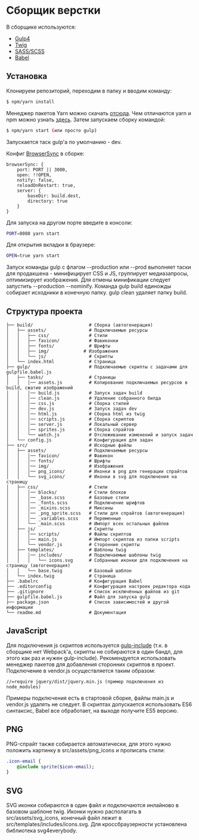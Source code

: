 # Сборщик верстки 

В сборщике используются:

- [Gulp4](https://gulpjs.com/)
- [Twig](https://twig.symfony.com/)
- [SASS/SCSS](http://sass-lang.com/)
- [Babel](https://babeljs.io/)

## Установка

Клонируем репозиторий, переходим в папку и вводим команду:

```sh
$ npm/yarn install
```

Менеджер пакетов Yarn можно скачать [отсюда](https://yarnpkg.com/en/docs/install). Чем отличаются yarn и npm можно узнать [здесь](http://prgssr.ru/development/yarn-ili-npm-vse-chto-vam-nuzhno-znat.html).
Затем запускаем сборку командой:

```sh
$ npm/yarn start (или просто gulp)
```

Запускается таск gulp'а по умолчанию - dev.

Конфиг [BrowserSync](https://browsersync.io/docs/gulp) в сборке:

```
browserSync: {
    port: PORT || 3000,
    open: !!OPEN,
    notify: false,
    reloadOnRestart: true,
    server: {
        baseDir: build.dest,
        directory: true
    }
}
```

Для запуска на другом порте введите в консоли:

```sh
PORT=8080 yarn start
```

Для открытия вкладки в браузере:

```sh
OPEN=true yarn start
```

Запуск команды gulp с флагом --production или --prod выполняет таски для продакшена - минифицирует CSS и JS, группирует медиазапросы, оптимизирует изображения. Для отмены минификации следует запустить --production --nominify.
Команда gulp build единожды собирает исходники в конечную папку. gulp clean удаляет папку build.

## Структура проекта

```
├── build/                     # Сборка (автогенерация)
│   ├── assets/                # Подключаемые ресурсы
│   │   ├── css/               # Стили
│   │   ├── favicon/           # Фавиконки
│   │   ├── fonts/             # Шрифты
│   │   ├── img/             # Изображения
│   │   └── js/                # Скрипты
│   └── index.html             # Страница
├── gulp/                      # Подключаемые скрипты с задачами для gulpfile.babel.js
│   ├── tasks/                 # Страницы
│   │   │── assets.js          # Копирование подключаемых ресурсов в build, сжатие изображений
│   │   │── build.js           # Запуск задач build
│   │   │── clean.js           # Удаление собранного билда
│   │   │── css.js             # Сборка стилей
│   │   │── dev.js             # Запуск задач dev
│   │   │── html.js            # Сборка html из twig
│   │   │── scripts.js         # Сборка скриптов
│   │   │── server.js          # Локальный сервер
│   │   │── sprites.js         # Сборка спрайтов
│   │   └── watch.js           # Отслеживание изменений и запуск задач
│   └── config.js              # Конфигурация для задач
├── src/                       # Исходные файлы
│   ├── assets/                # Подключаемые ресурсы
│   │   │── favicon/           # Фавикон
│   │   │── fonts/             # Шрифты
│   │   │── img/               # Изображения
│   │   │── png_icons/         # Иконки в png для генерации спрайтов
│   │   └── svg_icons/         # Иконки в svg для подключения на страницу
│   ├── css/                   # Стили
│   │   │── blocks/            # Стили блоков
│   │   │── _base.scss         # Базовые стили
│   │   │── _fonts.scss        # Подключение шрифтов
│   │   │── _mixins.scss       # Миксины
│   │   │── _png_sprite.scss   # Стили для спрайтов (автогенерация)
│   │   │── _variables.scss    # Переменные
│   │   └── _main.scss         # Импорт всех остальных файлов
│   ├── js/                    # Скрипты
│   │   │── scripts/           # Файлы скриптов
│   │   │── main.js            # Импорт скриптов из папки scripts
│   │   └── vendor.js          # Сторонние скрипты 
│   ├── templates/             # Шаблоны twig
│   │   │── includes/          # Подключаемые шаблоны twig
│   │   │   └── icons.svg      # Собранные иконки для подключения на страницу (автогенерация)
│   │   └── base.twig          # Базовый шаблон
│   └── index.twig             # Страница
├── .babelrc                   # Конфигурация Babel
├── .editorconfig              # Конфигурация настроек редактора кода
├── .gitignore                 # Список исключённых файлов из git
├── gulpfile.babel.js          # Файл для запуска gulp
├── package.json               # Список зависимостей и другой информации
└── readme.md                  # Документация
```

## JavaScript

Для подключения js скриптов используется [gulp-include](https://www.npmjs.com/package/gulp-include) (т.к. в сборщике нет Webpack'а, скрипты не собираются в один бандл, для этого как раз и нужен gulp-include).
Рекомендуется использовать менеджер пакетов для добавления сторонних скриптов в проект. Подключение в vendor.js осуществляется таким образом:

```
//=require jquery/dist/jquery.min.js (пример подключения из node_modules)
```

Примеры подключения есть в стартовой сборке, файлы main.js и vendor.js удалять не следует.
В скриптах допускается использовать ES6 синтаксис, Babel все обработает, на выходе получите ES5 версию.

## PNG

PNG-спрайт также собирается автоматически, для этого нужно положить картинку в src/assets/png_icons и прописать стили:

```sass
.icon-email {
    @include sprite($icon-email);
}
```

## SVG

SVG иконки собираются в один файл и подключаются инлайново в базовом шаблоне twig. Иконки нужно располагать в src/assets/svg_icons, конечный файл лежит в src/templates/includes/icons.svg.
Для кроссбраузерности установлена библиотека svg4everybody.
